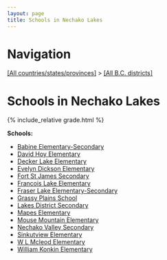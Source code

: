 ```yaml
---
layout: page
title: Schools in Nechako Lakes
---
```

# Navigation

[[All countries/states/provinces]](../..) > [[All B.C. districts]](..)

# Schools in Nechako Lakes

{% include_relative grade.html %}

**Schools:**

- [Babine Elementary-Secondary](Babine_Elementary-Secondary.md)
- [David Hoy Elementary](David_Hoy_Elementary.md)
- [Decker Lake Elementary](Decker_Lake_Elementary.md)
- [Evelyn Dickson Elementary](Evelyn_Dickson_Elementary.md)
- [Fort St James Secondary](Fort_St_James_Secondary.md)
- [Francois Lake Elementary](Francois_Lake_Elementary.md)
- [Fraser Lake Elementary-Secondary](Fraser_Lake_Elementary-Secondary.md)
- [Grassy Plains School](Grassy_Plains_School.md)
- [Lakes District Secondary](Lakes_District_Secondary.md)
- [Mapes Elementary](Mapes_Elementary.md)
- [Mouse Mountain Elementary](Mouse_Mountain_Elementary.md)
- [Nechako Valley Secondary](Nechako_Valley_Secondary.md)
- [Sinkutview Elementary](Sinkutview_Elementary.md)
- [W L Mcleod Elementary](W_L_Mcleod_Elementary.md)
- [William Konkin Elementary](William_Konkin_Elementary.md)
